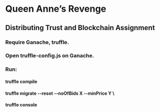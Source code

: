 # Queen Anne’s Revenge

## Distributing Trust and Blockchain Assignment

### Require Ganache, truffle. 

### Open truffle-config.js on Ganache. 

### Run: 
#### truffle compile 
#### truffle migrate --reset --noOfBids X --minPrice Y \
#### truffle console 
